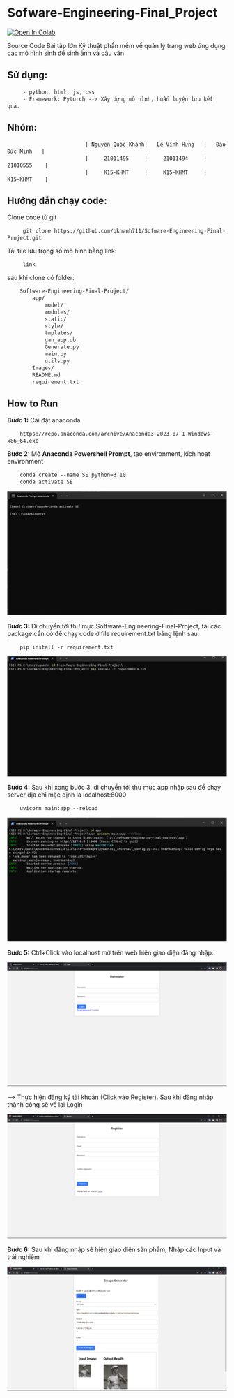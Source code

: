 # Sofware-Engineering-Final_Project

<a target="_blank" href="https://colab.research.google.com/drive/1fEBUoaJXQ-OtmNi54u-bEaE45CRi9C0d?authuser=0#scrollTo=9iI3sGIYH8dO"> <img src="https://colab.research.google.com/assets/colab-badge.svg" alt="Open In Colab"/>
</a>

Source Code Bài tâp lớn Kỹ thuật phần mềm về quản lý trang web ứng dụng các mô hình sinh để sinh ảnh và câu văn

## Sử dụng: 

         - python, html, js, css
         - Framework: Pytorch --> Xây dựng mô hình, huấn luyện lưu kết quả.

## Nhóm: 

                             | Nguyễn Quốc Khánh|   Lê Vĩnh Hưng   |   Đào Đức Minh   |
                             |     21011495     |     21011494     |      21010555    |  
                             |     K15-KHMT     |     K15-KHMT     |      K15-KHMT    |

## Hướng dẫn chạy code:

Clone code từ git

         git clone https://github.com/qkhanh711/Sofware-Engineering-Final-Project.git

Tải file lưu trọng số mô hình bằng link:

         link

sau khi clone có folder:

        Software-Engineering-Final-Project/
            app/
                model/
                modules/
                static/
                style/
                tmplates/
                gan_app.db
                Generate.py
                main.py
                utils.py
            Images/
            README.md
            requirement.txt

## How to Run

**Bước 1:** Cài đặt anaconda

        https://repo.anaconda.com/archive/Anaconda3-2023.07-1-Windows-x86_64.exe

**Bước 2:** Mở **Anaconda Powershell Prompt**, tạo environment, kích hoạt environment
    
        conda create --name SE python=3.10
        conda activate SE

![step3](Images/anaconda.png)

**Bước 3:** Di chuyển tới thư mục Software-Engineering-Final-Project, tải các package cần có để chạy code ở file requirement.txt bằng lệnh sau:
        
        pip install -r requirement.txt

![step3](Images/Buoc3.png)

**Bước 4:** Sau khi xong bước 3, di chuyển tới thư mục app nhập sau để chạy server địa chỉ mặc định là localhost:8000

        uvicorn main:app --reload

![step4](Images/Buoc4.png)

**Bước 5:** Ctrl+Click vào localhost mở trên web hiện giao diện đăng nhập:

![step5](Images/Login.png)

--> Thực hiện đăng ký tài khoản (Click vào Register). Sau khi đăng nhập thành công sẽ về lại Login

![step5](Images/Register.png)

**Bước 6:** Sau khi đăng nhập sẽ hiện giao diện sản phẩm, Nhập các Input và trải nghiệm

![step6](Images/Done.png)


